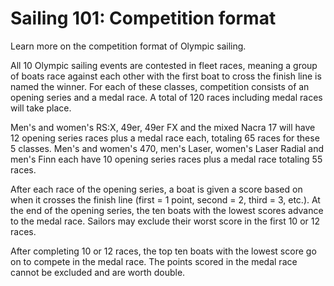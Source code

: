 Sailing 101: Competition format
===============================

Learn more on the competition format of Olympic sailing.

All 10 Olympic sailing events are contested in fleet races, meaning a group of boats race against each other with the first boat to cross the finish line is named the winner. For each of these classes, competition consists of an opening series and a medal race. A total of 120 races including medal races will take place.

Men's and women's RS:X, 49er, 49er FX and the mixed Nacra 17 will have 12 opening series races plus a medal race each, totaling 65 races for these 5 classes. Men's and women's 470, men's Laser, women's Laser Radial and men's Finn each have 10 opening series races plus a medal race totaling 55 races.

After each race of the opening series, a boat is given a score based on when it crosses the finish line (first = 1 point, second = 2, third = 3, etc.). At the end of the opening series, the ten boats with the lowest scores advance to the medal race. Sailors may exclude their worst score in the first 10 or 12 races.

After completing 10 or 12 races, the top ten boats with the lowest score go on to compete in the medal race. The points scored in the medal race cannot be excluded and are worth double.


